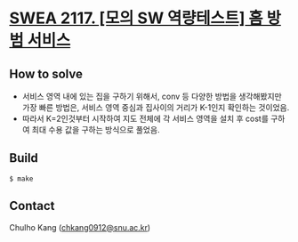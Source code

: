 # [SWEA 2117. [모의 SW 역량테스트] 홈 방범 서비스](https://swexpertacademy.com/main/code/problem/problemDetail.do?contestProbId=AV5V61LqAf8DFAWu&categoryId=AV5V61LqAf8DFAWu&categoryType=CODE)


## How to solve
* 서비스 영역 내에 있는 집을 구하기 위해서, conv 등 다양한 방법을 생각해봤지만 가장 빠른 방법은, 서비스 영역 중심과 집사이의 거리가 K-1인지 확인하는 것이었음.
* 따라서 K=2인것부터 시작하여 지도 전체에 각 서비스 영역을 설치 후 cost를 구하여 최대 수용 값을 구하는 방식으로 풀었음.

## Build

```
$ make
```

## Contact
Chulho Kang ([chkang0912@snu.ac.kr](mailto:chkang0912@snu.ac.kr))


